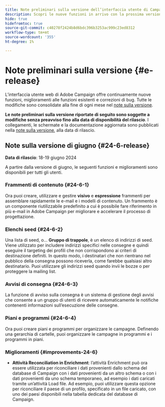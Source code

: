 ```yaml
---
title: Note preliminari sulla versione dell’interfaccia utente di Campaign v8 Web
description: Scopri le nuove funzioni in arrivo con la prossima versione dell’interfaccia utente web di Campaign
hide: true
hidefromtoc: true
source-git-commit: c40278f2424b8d6bdc396b3253ac999c23ed8312
workflow-type: tm+mt
source-wordcount: '355'
ht-degree: 1%

---
```


# Note preliminari sulla versione {#e-release}

L’interfaccia utente web di Adobe Campaign offre continuamente nuove funzioni, miglioramenti alle funzioni esistenti e correzioni di bug. Tutte le modifiche sono consolidate alla fine di ogni mese nel [note sulla versione](release-notes.md).

**Le note preliminari sulla versione riportate di seguito sono soggette a modifiche senza preavviso fino alla data di disponibilità del rilascio**. I collegamenti, le schermate e la documentazione aggiornata sono pubblicati nella [note sulla versione](release-notes.md), alla data di rilascio.

## Note sulla versione di giugno {#24-6-release}

**Data di rilascio**: 18-19 giugno 2024

A partire dalla versione di giugno, le seguenti funzioni e miglioramenti sono disponibili per tutti gli utenti.

### Frammenti di contenuto {#24-6-1}

Ora puoi creare, utilizzare e gestire **visivo** e **espressione** frammenti per assemblare rapidamente le e-mail e i modelli di contenuto. Un frammento è un componente riutilizzabile predefinito a cui è possibile fare riferimento in più e-mail in Adobe Campaign per migliorare e accelerare il processo di progettazione.

### Elenchi seed {#24-6-2}

Una lista di seed, o... **Gruppo di trappole**, è un elenco di indirizzi di seed. Viene utilizzato per includere indirizzi specifici nelle consegne e quindi eseguire il targeting dei profili che non corrispondono ai criteri di destinazione definiti. In questo modo, i destinatari che non rientrano nel pubblico della consegna possono riceverla, come farebbe qualsiasi altro destinatario. Puoi utilizzare gli indirizzi seed quando invii le bozze o per proteggere la mailing list.

### Avvisi di consegna {#24-6-3}

La funzione di avviso sulla consegna è un sistema di gestione degli avvisi che consente a un gruppo di utenti di ricevere automaticamente le notifiche contenenti informazioni sull’esecuzione delle consegne.

### Piani e programmi {#24-6-4}

Ora puoi creare piani e programmi per organizzare le campagne. Definendo una gerarchia di cartelle, puoi organizzare le campagne in programmi e i programmi in piani.

### Miglioramenti {#improvements-24-6}

* **Attività Reconciliation in Enrichment**: l’attività Enrichment può ora essere utilizzata per riconciliare i dati provenienti dallo schema del database di Campaign con i dati provenienti da un altro schema o con i dati provenienti da uno schema temporaneo, ad esempio i dati caricati tramite un’attività Load file. Ad esempio, puoi utilizzare questa opzione per riconciliare il paese di un profilo, specificato in un file caricato, con uno dei paesi disponibili nella tabella dedicata del database di Campaign.
